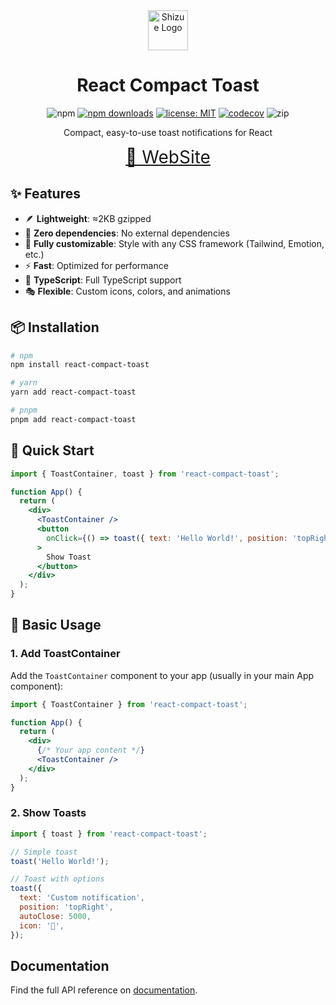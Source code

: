 
<div align="center">
  <img src="https://github.com/user-attachments/assets/e709a9fc-de08-4f64-9312-9c2011a6e17f" alt="Shizue Logo" width="64" />
  <h1>React Compact Toast</h1>
  <div align="center">

![npm](https://img.shields.io/npm/v/react-compact-toast.svg?logo=npm)
[![npm downloads](https://img.shields.io/npm/dt/react-compact-toast.svg?color=yellow)](https://npmjs.com/package/react-compact-toast)
[![license: MIT](https://img.shields.io/badge/license-MIT-blue.svg)](https://opensource.org/licenses/MIT)
[![codecov](https://codecov.io/gh/m2na7/react-compact-toast/graph/badge.svg?token=YWV9W9GTVN)](https://codecov.io/gh/m2na7/react-compact-toast)
![zip](https://badgen.net/bundlephobia/minzip/react-compact-toast)


</div>
  <p>Compact, easy-to-use toast notifications for React</p>
</div>

<div align="center">
  <p>
    <a style="font-size: 28px" href="https://react-compact-toast.vercel.app">
      🍞 WebSite 
    </a>
  </p>
</div>


## ✨ Features

- 🪶 **Lightweight**: ≈2KB gzipped
- 🎯 **Zero dependencies**: No external dependencies
- 🎨 **Fully customizable**: Style with any CSS framework (Tailwind, Emotion, etc.)
- ⚡ **Fast**: Optimized for performance
- 🔧 **TypeScript**: Full TypeScript support
- 🎭 **Flexible**: Custom icons, colors, and animations

## 📦 Installation

```bash
# npm
npm install react-compact-toast

# yarn
yarn add react-compact-toast

# pnpm
pnpm add react-compact-toast
```

## 🚀 Quick Start

```jsx
import { ToastContainer, toast } from 'react-compact-toast';

function App() {
  return (
    <div>
      <ToastContainer />
      <button
        onClick={() => toast({ text: 'Hello World!', position: 'topRight' })}
      >
        Show Toast
      </button>
    </div>
  );
}
```

## 📖 Basic Usage

### 1. Add ToastContainer

Add the `ToastContainer` component to your app (usually in your main App component):

```jsx
import { ToastContainer } from 'react-compact-toast';

function App() {
  return (
    <div>
      {/* Your app content */}
      <ToastContainer />
    </div>
  );
}
```

### 2. Show Toasts

```jsx
import { toast } from 'react-compact-toast';

// Simple toast
toast('Hello World!');

// Toast with options
toast({
  text: 'Custom notification',
  position: 'topRight',
  autoClose: 5000,
  icon: '🎉',
});
```

## Documentation

Find the full API reference on [documentation](https://react-compact-toast.vercel.app/docs).
